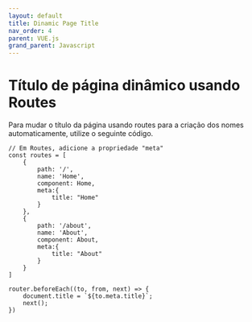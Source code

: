 ```yaml
---
layout: default
title: Dinamic Page Title
nav_order: 4
parent: VUE.js
grand_parent: Javascript
---
```


# Título de página dinâmico usando Routes

Para mudar o título da página usando routes para a criação dos nomes automaticamente, utilize o seguinte código.

```
// Em Routes, adicione a propriedade "meta"
const routes = [
    {
        path: '/',
        name: 'Home',
        component: Home,
        meta:{
            title: "Home"
        }
    },
    {
        path: '/about',
        name: 'About',
        component: About,
        meta:{
            title: "About"
        }
    }
]

router.beforeEach((to, from, next) => {
    document.title = `${to.meta.title}`;
    next();
})

```